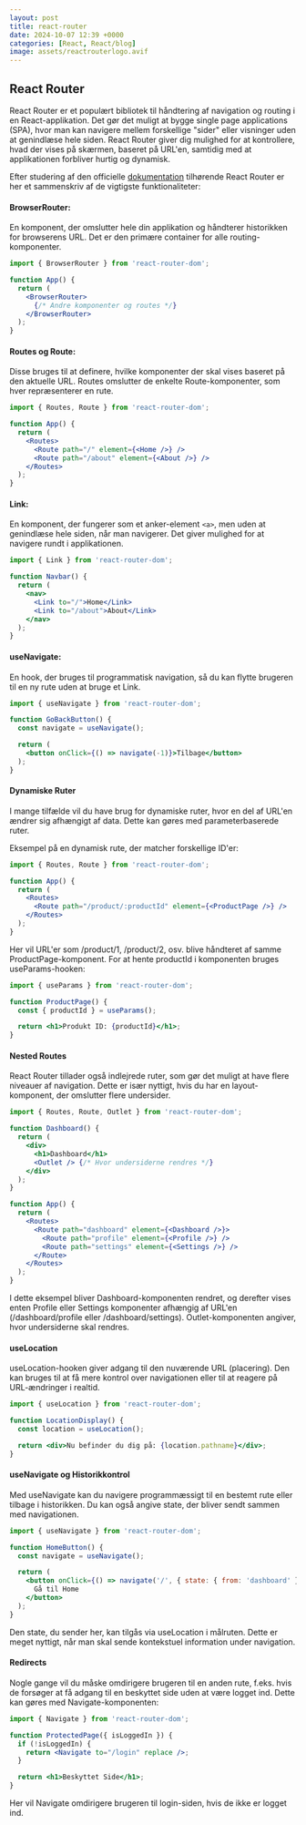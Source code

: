 ```yaml
---
layout: post
title: react-router
date: 2024-10-07 12:39 +0000
categories: [React, React/blog]
image: assets/reactrouterlogo.avif
---
```


## React Router

React Router er et populært bibliotek til håndtering af navigation og routing i en React-applikation. Det gør det muligt at bygge single page applications (SPA), hvor man kan navigere mellem forskellige "sider" eller visninger uden at genindlæse hele siden. React Router giver dig mulighed for at kontrollere, hvad der vises på skærmen, baseret på URL'en, samtidig med at applikationen forbliver hurtig og dynamisk.

Efter studering af den officielle [dokumentation](https://reactrouter.com) tilhørende React Router er her et sammenskriv af de vigtigste funktionaliteter:

#### **BrowserRouter:**
En komponent, der omslutter hele din applikation og håndterer historikken for browserens URL. Det er den primære container for alle routing-komponenter.

``` jsx
import { BrowserRouter } from 'react-router-dom';

function App() {
  return (
    <BrowserRouter>
      {/* Andre komponenter og routes */}
    </BrowserRouter>
  );
}
```
#### **Routes og Route:** 
Disse bruges til at definere, hvilke komponenter der skal vises baseret på den aktuelle URL. Routes omslutter de enkelte Route-komponenter, som hver repræsenterer en rute.

``` jsx
import { Routes, Route } from 'react-router-dom';

function App() {
  return (
    <Routes>
      <Route path="/" element={<Home />} />
      <Route path="/about" element={<About />} />
    </Routes>
  );
}
```
#### **Link:** 
En komponent, der fungerer som et anker-element `<a>`, men uden at genindlæse hele siden, når man navigerer. Det giver mulighed for at navigere rundt i applikationen.

``` jsx
import { Link } from 'react-router-dom';

function Navbar() {
  return (
    <nav>
      <Link to="/">Home</Link>
      <Link to="/about">About</Link>
    </nav>
  );
}
```
#### **useNavigate:** 
En hook, der bruges til programmatisk navigation, så du kan flytte brugeren til en ny rute uden at bruge et Link.

``` jsx
import { useNavigate } from 'react-router-dom';

function GoBackButton() {
  const navigate = useNavigate();

  return (
    <button onClick={() => navigate(-1)}>Tilbage</button>
  );
}
```

#### **Dynamiske Ruter**
I mange tilfælde vil du have brug for dynamiske ruter, hvor en del af URL'en ændrer sig afhængigt af data. Dette kan gøres med parameterbaserede ruter.

Eksempel på en dynamisk rute, der matcher forskellige ID'er:

``` jsx
import { Routes, Route } from 'react-router-dom';

function App() {
  return (
    <Routes>
      <Route path="/product/:productId" element={<ProductPage />} />
    </Routes>
  );
}
```

Her vil URL'er som /product/1, /product/2, osv. blive håndteret af samme ProductPage-komponent. For at hente productId i komponenten bruges useParams-hooken:

```jsx
import { useParams } from 'react-router-dom';

function ProductPage() {
  const { productId } = useParams();

  return <h1>Produkt ID: {productId}</h1>;
}
```

#### **Nested Routes**
React Router tillader også indlejrede ruter, som gør det muligt at have flere niveauer af navigation. Dette er især nyttigt, hvis du har en layout-komponent, der omslutter flere undersider.

``` jsx
import { Routes, Route, Outlet } from 'react-router-dom';

function Dashboard() {
  return (
    <div>
      <h1>Dashboard</h1>
      <Outlet /> {/* Hvor undersiderne rendres */}
    </div>
  );
}

function App() {
  return (
    <Routes>
      <Route path="dashboard" element={<Dashboard />}>
        <Route path="profile" element={<Profile />} />
        <Route path="settings" element={<Settings />} />
      </Route>
    </Routes>
  );
}
```
I dette eksempel bliver Dashboard-komponenten rendret, og derefter vises enten Profile eller Settings komponenter afhængig af URL'en (/dashboard/profile eller /dashboard/settings). Outlet-komponenten angiver, hvor undersiderne skal rendres.

#### **useLocation**
useLocation-hooken giver adgang til den nuværende URL (placering). Den kan bruges til at få mere kontrol over navigationen eller til at reagere på URL-ændringer i realtid.

```jsx
import { useLocation } from 'react-router-dom';

function LocationDisplay() {
  const location = useLocation();

  return <div>Nu befinder du dig på: {location.pathname}</div>;
}
```

#### **useNavigate og Historikkontrol**
Med useNavigate kan du navigere programmæssigt til en bestemt rute eller tilbage i historikken. Du kan også angive state, der bliver sendt sammen med navigationen.

``` jsx
import { useNavigate } from 'react-router-dom';

function HomeButton() {
  const navigate = useNavigate();

  return (
    <button onClick={() => navigate('/', { state: { from: 'dashboard' } })}>
      Gå til Home
    </button>
  );
}
```
Den state, du sender her, kan tilgås via useLocation i målruten. Dette er meget nyttigt, når man skal sende kontekstuel information under navigation.

#### **Redirects**
Nogle gange vil du måske omdirigere brugeren til en anden rute, f.eks. hvis de forsøger at få adgang til en beskyttet side uden at være logget ind. Dette kan gøres med Navigate-komponenten:

```jsx
import { Navigate } from 'react-router-dom';

function ProtectedPage({ isLoggedIn }) {
  if (!isLoggedIn) {
    return <Navigate to="/login" replace />;
  }

  return <h1>Beskyttet Side</h1>;
}
```
Her vil Navigate omdirigere brugeren til login-siden, hvis de ikke er logget ind.

